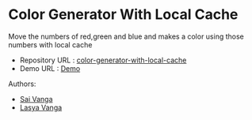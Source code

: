 # Color Generator With Local Cache

Move the numbers of red,green and blue and makes a color using those numbers with local cache

- Repository URL : [color-generator-with-local-cache](https://github.com/SaMaSaLa/color-generator-with-local-cache)
- Demo URL : [Demo](https://samasala.github.io/color-generator-with-local-cache/)

Authors:

- [Sai Vanga](https://sai.rocks)
- [Lasya Vanga](https://lasya.net)
